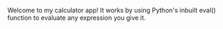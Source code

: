 Welcome to my calculator app!
It works by using Python's inbuilt eval() function to evaluate any expression you give it.
